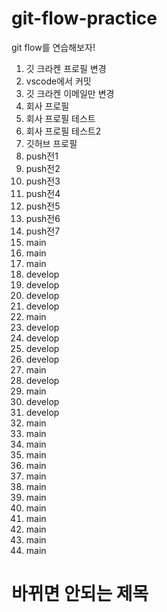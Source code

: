 # git-flow-practice

git flow를 연습해보자!

1. 깃 크라켄 프로필 변경
1. vscode에서 커밋
1. 깃 크라켄 이메일만 변경
1. 회사 프로필
1. 회사 프로필 테스트
1. 회사 프로필 테스트2
1. 깃허브 프로필
1. push전1
1. push전2
1. push전3
1. push전4
1. push전5
1. push전6
1. push전7
1. main
1. main
1. main
1. develop
1. develop
1. develop
1. develop
1. main
1. develop
1. develop
1. develop
1. develop
1. main
1. develop
1. main
1. develop
1. develop
1. main
1. main
1. main
1. main
1. main
1. main
1. main
1. main
1. main
1. main
1. main
1. main
1. main

# 바뀌면 안되는 제목
